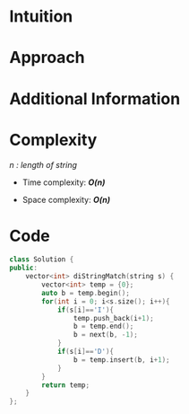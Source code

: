 
# Intuition

# Approach

# Additional Information


# Complexity
*n : length of string*
- Time complexity: ***O(n)***
<!-- Add your time complexity here, e.g. $$O(n)$$ -->

- Space complexity: ***O(n)***
<!-- Add your space complexity here, e.g. $$O(n)$$ -->

# Code
```cpp
class Solution {
public:
    vector<int> diStringMatch(string s) {
        vector<int> temp = {0};
        auto b = temp.begin();
        for(int i = 0; i<s.size(); i++){
            if(s[i]=='I'){
                temp.push_back(i+1);
                b = temp.end();
                b = next(b, -1);
            }
            if(s[i]=='D'){
                b = temp.insert(b, i+1);
            }
        }
        return temp;
    }
};
```
